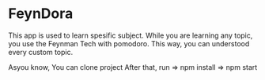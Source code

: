 # FeynDora

This app is used to learn spesific subject.
While you are learning any topic, you use the Feynman Tech with pomodoro.
This way, you can understood every custom topic.

Asyou know, You can clone project 
After that,
run  => npm install => npm start
